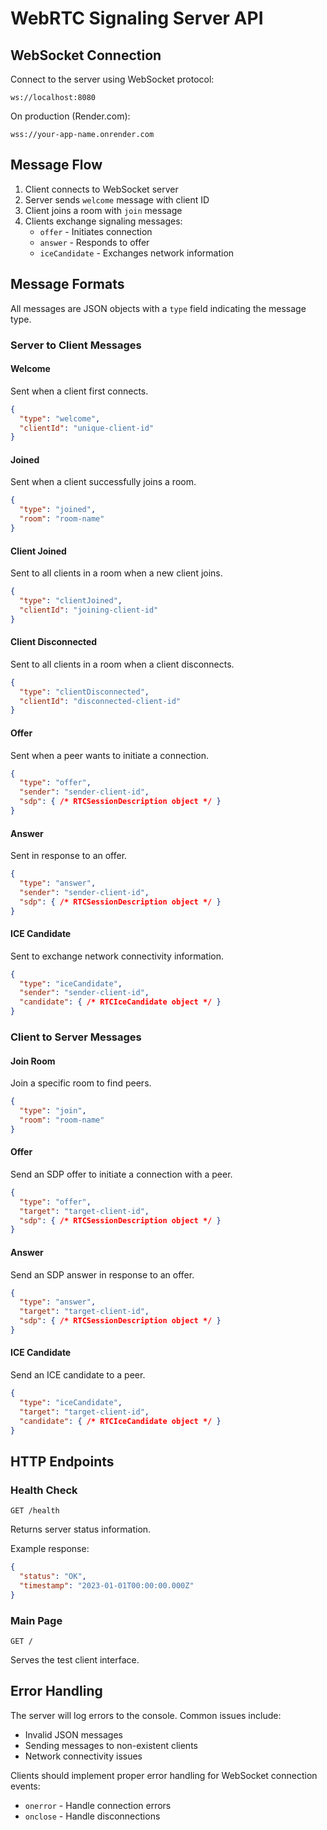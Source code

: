 # WebRTC Signaling Server API

## WebSocket Connection

Connect to the server using WebSocket protocol:
```
ws://localhost:8080
```

On production (Render.com):
```
wss://your-app-name.onrender.com
```

## Message Flow

1. Client connects to WebSocket server
2. Server sends `welcome` message with client ID
3. Client joins a room with `join` message
4. Clients exchange signaling messages:
   - `offer` - Initiates connection
   - `answer` - Responds to offer
   * `iceCandidate` - Exchanges network information

## Message Formats

All messages are JSON objects with a `type` field indicating the message type.

### Server to Client Messages

#### Welcome
Sent when a client first connects.
```json
{
  "type": "welcome",
  "clientId": "unique-client-id"
}
```

#### Joined
Sent when a client successfully joins a room.
```json
{
  "type": "joined",
  "room": "room-name"
}
```

#### Client Joined
Sent to all clients in a room when a new client joins.
```json
{
  "type": "clientJoined",
  "clientId": "joining-client-id"
}
```

#### Client Disconnected
Sent to all clients in a room when a client disconnects.
```json
{
  "type": "clientDisconnected",
  "clientId": "disconnected-client-id"
}
```

#### Offer
Sent when a peer wants to initiate a connection.
```json
{
  "type": "offer",
  "sender": "sender-client-id",
  "sdp": { /* RTCSessionDescription object */ }
}
```

#### Answer
Sent in response to an offer.
```json
{
  "type": "answer",
  "sender": "sender-client-id",
  "sdp": { /* RTCSessionDescription object */ }
}
```

#### ICE Candidate
Sent to exchange network connectivity information.
```json
{
  "type": "iceCandidate",
  "sender": "sender-client-id",
  "candidate": { /* RTCIceCandidate object */ }
}
```

### Client to Server Messages

#### Join Room
Join a specific room to find peers.
```json
{
  "type": "join",
  "room": "room-name"
}
```

#### Offer
Send an SDP offer to initiate a connection with a peer.
```json
{
  "type": "offer",
  "target": "target-client-id",
  "sdp": { /* RTCSessionDescription object */ }
}
```

#### Answer
Send an SDP answer in response to an offer.
```json
{
  "type": "answer",
  "target": "target-client-id",
  "sdp": { /* RTCSessionDescription object */ }
}
```

#### ICE Candidate
Send an ICE candidate to a peer.
```json
{
  "type": "iceCandidate",
  "target": "target-client-id",
  "candidate": { /* RTCIceCandidate object */ }
}
```

## HTTP Endpoints

### Health Check
```
GET /health
```
Returns server status information.

Example response:
```json
{
  "status": "OK",
  "timestamp": "2023-01-01T00:00:00.000Z"
}
```

### Main Page
```
GET /
```
Serves the test client interface.

## Error Handling

The server will log errors to the console. Common issues include:
- Invalid JSON messages
- Sending messages to non-existent clients
- Network connectivity issues

Clients should implement proper error handling for WebSocket connection events:
- `onerror` - Handle connection errors
- `onclose` - Handle disconnections